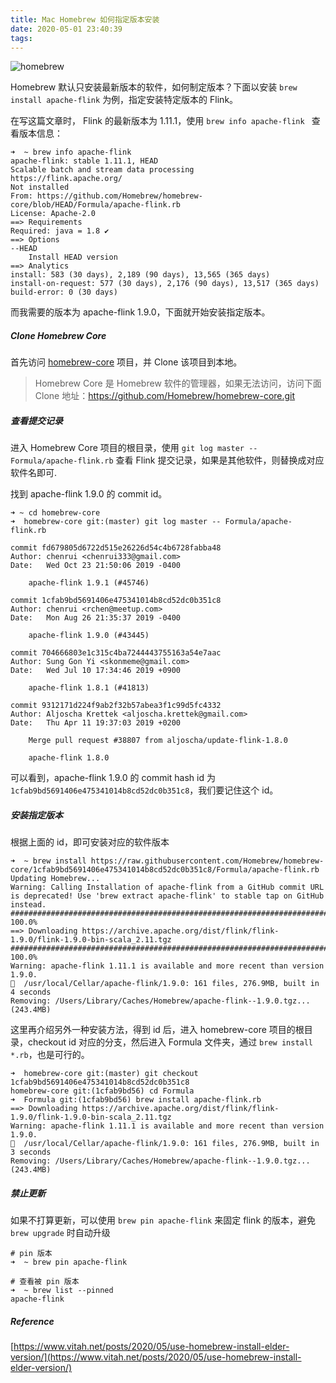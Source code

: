 ```yaml
---
title: Mac Homebrew 如何指定版本安装
date: 2020-05-01 23:40:39
tags:
---
```


![homebrew](https://timeline229-image.oss-cn-hangzhou.aliyuncs.com/homebrew-set-software-elder-version/homebrew.png)

Homebrew 默认只安装最新版本的软件，如何制定版本？下面以安装 `brew install apache-flink` 为例，指定安装特定版本的 Flink。

在写这篇文章时， Flink 的最新版本为 1.11.1，使用 `brew info apache-flink ` 查看版本信息：

<!--more-->

```
➜  ~ brew info apache-flink
apache-flink: stable 1.11.1, HEAD
Scalable batch and stream data processing
https://flink.apache.org/
Not installed
From: https://github.com/Homebrew/homebrew-core/blob/HEAD/Formula/apache-flink.rb
License: Apache-2.0
==> Requirements
Required: java = 1.8 ✔
==> Options
--HEAD
	Install HEAD version
==> Analytics
install: 583 (30 days), 2,189 (90 days), 13,565 (365 days)
install-on-request: 577 (30 days), 2,176 (90 days), 13,517 (365 days)
build-error: 0 (30 days)
```

而我需要的版本为 apache-flink 1.9.0，下面就开始安装指定版本。

##### Clone Homebrew Core
首先访问 [homebrew-core](https://github.com/Homebrew/homebrew-core) 项目，并 Clone 该项目到本地。

> Homebrew Core 是 Homebrew 软件的管理器，如果无法访问，访问下面 Clone 地址：https://github.com/Homebrew/homebrew-core.git

##### 查看提交记录

进入 Homebrew Core 项目的根目录，使用 `git log master -- Formula/apache-flink.rb` 查看 Flink 提交记录，如果是其他软件，则替换成对应软件名即可.

找到 apache-flink 1.9.0 的 commit id。

```
➜ ~ cd homebrew-core 
➜  homebrew-core git:(master) git log master -- Formula/apache-flink.rb

commit fd679805d6722d515e26226d54c4b6728fabba48
Author: chenrui <chenrui333@gmail.com>
Date:   Wed Oct 23 21:50:06 2019 -0400

    apache-flink 1.9.1 (#45746)

commit 1cfab9bd5691406e475341014b8cd52dc0b351c8
Author: chenrui <rchen@meetup.com>
Date:   Mon Aug 26 21:35:37 2019 -0400

    apache-flink 1.9.0 (#43445)

commit 704666803e1c315c4ba7244443755163a54e7aac
Author: Sung Gon Yi <skonmeme@gmail.com>
Date:   Wed Jul 10 17:34:46 2019 +0900

    apache-flink 1.8.1 (#41813)

commit 9312171d224f9ab2f32b57abea3f1c99d5fc4332
Author: Aljoscha Krettek <aljoscha.krettek@gmail.com>
Date:   Thu Apr 11 19:37:03 2019 +0200

    Merge pull request #38807 from aljoscha/update-flink-1.8.0
    
    apache-flink 1.8.0

```

可以看到，apache-flink 1.9.0 的 commit hash id 为 `1cfab9bd5691406e475341014b8cd52dc0b351c8`，我们要记住这个 id。

##### 安装指定版本 

根据上面的 id，即可安装对应的软件版本
```
➜  ~ brew install https://raw.githubusercontent.com/Homebrew/homebrew-core/1cfab9bd5691406e475341014b8cd52dc0b351c8/Formula/apache-flink.rb
Updating Homebrew...
Warning: Calling Installation of apache-flink from a GitHub commit URL is deprecated! Use 'brew extract apache-flink' to stable tap on GitHub instead.
######################################################################## 100.0%
==> Downloading https://archive.apache.org/dist/flink/flink-1.9.0/flink-1.9.0-bin-scala_2.11.tgz
######################################################################## 100.0%
Warning: apache-flink 1.11.1 is available and more recent than version 1.9.0.
🍺  /usr/local/Cellar/apache-flink/1.9.0: 161 files, 276.9MB, built in 4 seconds
Removing: /Users/Library/Caches/Homebrew/apache-flink--1.9.0.tgz... (243.4MB)
```

这里再介绍另外一种安装方法，得到 id 后，进入 homebrew-core 项目的根目录，checkout id 对应的分支，然后进入 Formula 文件夹，通过 `brew install *.rb`，也是可行的。

```
➜  homebrew-core git:(master) git checkout 1cfab9bd5691406e475341014b8cd52dc0b351c8
homebrew-core git:(1cfab9bd56) cd Formula
➜  Formula git:(1cfab9bd56) brew install apache-flink.rb                       
==> Downloading https://archive.apache.org/dist/flink/flink-1.9.0/flink-1.9.0-bin-scala_2.11.tgz
Warning: apache-flink 1.11.1 is available and more recent than version 1.9.0.
🍺  /usr/local/Cellar/apache-flink/1.9.0: 161 files, 276.9MB, built in 3 seconds
Removing: /Users/Library/Caches/Homebrew/apache-flink--1.9.0.tgz... (243.4MB)
``` 

##### 禁止更新
如果不打算更新，可以使用 `brew pin apache-flink` 来固定 flink 的版本，避免 `brew upgrade` 时自动升级

```
# pin 版本
➜  ~ brew pin apache-flink

# 查看被 pin 版本
➜  ~ brew list --pinned
apache-flink
```

##### Reference
[https://www.vitah.net/posts/2020/05/use-homebrew-install-elder-version/](https://www.vitah.net/posts/2020/05/use-homebrew-install-elder-version/)


